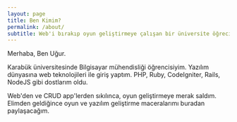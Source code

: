 ```yaml
---
layout: page
title: Ben Kimim?
permalink: /about/
subtitle: Web'i bırakıp oyun geliştirmeye çalışan bir üniversite öğrecisiyim...
---
```


Merhaba, Ben Uğur.

Karabük üniversitesinde Bilgisayar mühendisliği öğrencisiyim. Yazılım dünyasına web teknolojileri ile giriş yaptım. PHP, Ruby, CodeIgniter, Rails, NodeJS gibi dostlarım oldu.

Web'den ve CRUD app'lerden sıkılınca, oyun geliştirmeye merak saldım. Elimden geldiğince oyun ve yazılım geliştirme maceralarımı buradan paylaşacağım.